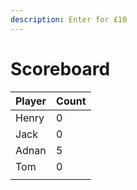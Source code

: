 ```yaml
---
description: Enter for £10
---
```


# Scoreboard

| Player | Count |
| :--- | :--- |
| Henry | 0 |
| Jack | 0 |
| Adnan | 5  |
| Tom | 0 |
|  |  |


